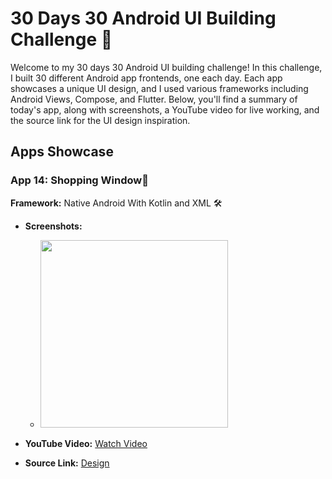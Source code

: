 # 30 Days 30 Android UI Building Challenge 🚀

Welcome to my 30 days 30 Android UI building challenge! In this challenge, I built 30 different Android app frontends, one each day. Each app showcases a unique UI design, and I used various frameworks including Android Views, Compose, and Flutter. Below, you'll find a summary of today's app, along with screenshots, a YouTube video for live working, and the source link for the UI design inspiration.

## Apps Showcase

### App 14: Shopping Window📱

**Framework:** Native Android With Kotlin and XML 🛠️


- **Screenshots:**
  - <img src="https://github.com/justatulcodes/Day14_ShoppingApp/assets/106759388/9ca625ff-fbb2-4344-b460-3fd2a8e98dc9" width = "300" height="300">

- **YouTube Video:** [Watch Video](https://www.youtube.com/watch?v=kEwoI-_x1jk  )
- **Source Link:** [Design](https://i.pinimg.com/originals/29/5d/d3/295dd33c4716b80aa201e6debc4d27a3.jpg)

